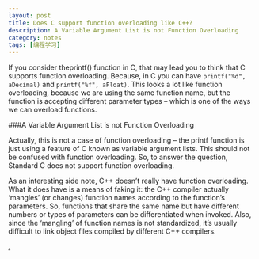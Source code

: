 ```yaml
---
layout: post
title: Does C support function overloading like C++?
description: A Variable Argument List is not Function Overloading
category: notes
tags: [编程学习]
---
```


If you consider theprintf() function in C, that may lead you to think that C supports function overloading. Because, in C you can have `printf("%d", aDecimal)` and `printf("%f", aFloat)`. This looks a lot like function overloading, because we are using the same function name, but the function is accepting different parameter types – which is one of the ways we can overload functions.


###A Variable Argument List is not Function Overloading

Actually, this is not a case of function overloading – the printf function is just using a feature of C known as variable argument lists. This should not be confused with function overloading. So, to answer the question, Standard C does not support function overloading.


As an interesting side note, C++ doesn’t really have function overloading. What it does have is a means of faking it: the C++ compiler actually ‘mangles’ (or changes) function names according to the function’s parameters. So, functions that share the same name but have different numbers or types of parameters can be differentiated when invoked. Also, since the ‘mangling’ of function names is not standardized, it’s usually difficult to link object files compiled by different C++ compilers.
 

 [.](http://www.programmerinterview.com/index.php/c-cplusplus/function-overloading/)